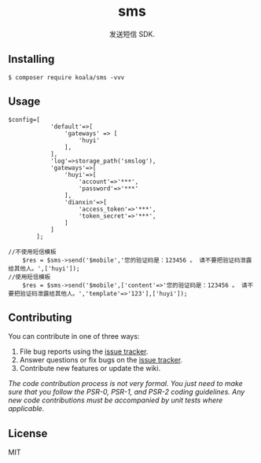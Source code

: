 <h1 align="center"> sms </h1>

<p align="center"> 发送短信 SDK.</p>


## Installing

```shell
$ composer require koala/sms -vvv
```

## Usage

```
$config=[
            'default'=>[
                'gateways' => [
                    'huyi'
                ],
            ],
            'log'=>storage_path('smslog'),
            'gateways'=>[
                'huyi'=>[
                    'account'=>'***',
                    'password'=>'***'
                ],
                'dianxin'=>[
                    'access_token'=>'***',
                    'token_secret'=>'***',
                ]
            ]
        ];

//不使用短信模板
    $res = $sms->send('$mobile','您的验证码是：123456 。 请不要把验证码泄露给其他人。',['huyi']);
//使用短信模板
    $res = $sms->send('$mobile',['content'=>'您的验证码是：123456 。 请不要把验证码泄露给其他人。','template'=>'123'],['huyi']);

```

## Contributing

You can contribute in one of three ways:

1. File bug reports using the [issue tracker](https://github.com/koala/sms/issues).
2. Answer questions or fix bugs on the [issue tracker](https://github.com/koala/sms/issues).
3. Contribute new features or update the wiki.

_The code contribution process is not very formal. You just need to make sure that you follow the PSR-0, PSR-1, and PSR-2 coding guidelines. Any new code contributions must be accompanied by unit tests where applicable._

## License

MIT
